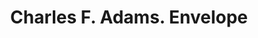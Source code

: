 ---
doi: 10.7916/D8C267JG
date_other: '1880'
date_other_textual: 1880-1889
form: printed ephemera
genre:
- Envelopes
name:
- Charles F. Adams
object_in_context_url: https://biggert.cul.columbia.edu/items/view/ave_biggert_01244
subject_hierarchical_geographic:
- Cincinnati, Ohio, United States
subject_name:
- Charles F. Adams
title: Charles F. Adams. Envelope
sort_title: Charles F. Adams. Envelope
call_number: ave_biggert_01244
coordinates:
- 39.1,-84.51666666666667
pid: ave_biggert_01244
identifiers: ave_biggert_01244
thumbnail: https://derivativo-2.library.columbia.edu/iiif/2/ldpd:343298/full/!256,256/0/native.jpg
permalink: /biggert/ave_biggert_01244/
layout: iiif-image-page
---